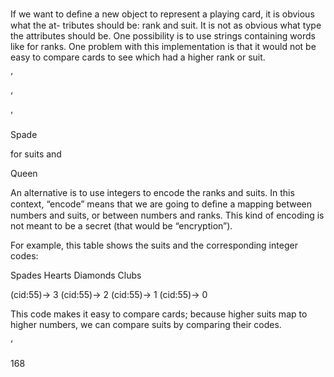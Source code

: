 If we want to deﬁne a new object to represent a playing card, it is obvious what the at- tributes should be: rank and suit. It is not as obvious what type the attributes should be. One possibility is to use strings containing words like for ranks. One problem with this implementation is that it would not be easy to compare cards to see which had a higher rank or suit.

’

’

’

Spade

for suits and

Queen

An alternative is to use integers to encode the ranks and suits. In this context, “encode” means that we are going to deﬁne a mapping between numbers and suits, or between numbers and ranks. This kind of encoding is not meant to be a secret (that would be “encryption”).

For example, this table shows the suits and the corresponding integer codes:

Spades Hearts Diamonds Clubs

(cid:55)→ 3 (cid:55)→ 2 (cid:55)→ 1 (cid:55)→ 0

This code makes it easy to compare cards; because higher suits map to higher numbers, we can compare suits by comparing their codes.

’

168